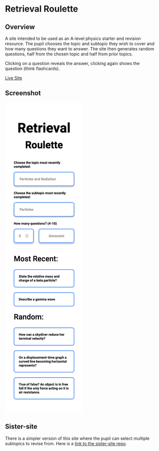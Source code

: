 # Retrieval Roulette

## Overview
A site intended to be used as an A-level physics starter and revision resource. The pupil chooses the topic and subtopic they wish to cover and how many questions they want to answer. The site then generates random questions, half from the chosen topic and half from prior topics.

Clicking on a question reveals the answer, clicking again shows the question (think flashcards).

[Live Site](https://ewhite1999.github.io/physics-alevel-retrieval-starter/)

## Screenshot

![mobile screenshot](./screenshot.png)


## Sister-site

There is a simpler version of this site where the pupil can select multiple subtopics to revise from. Here is a [link to the sister-site repo](https://github.com/ewhite1999/physics-alevel-revision-roulette#readme).
